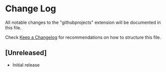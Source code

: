 # Change Log

All notable changes to the "githubprojects" extension will be documented in this file.

Check [Keep a Changelog](http://keepachangelog.com/) for recommendations on how to structure this file.

## [Unreleased]

- Initial release